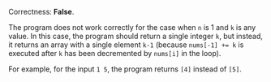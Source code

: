 Correctness: **False**.

The program does not work correctly for the case when `n` is 1 and `k` is any value. In this case, the program should return a single integer `k`, but instead, it returns an array with a single element `k-1` (because `nums[-1] += k` is executed after `k` has been decremented by `nums[i]` in the loop).

For example, for the input `1 5`, the program returns `[4]` instead of `[5]`.